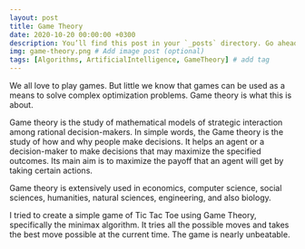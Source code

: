 ```yaml
---
layout: post
title: Game Theory
date: 2020-10-20 00:00:00 +0300
description: You’ll find this post in your `_posts` directory. Go ahead and edit it and re-build the site to see your changes. # Add post description (optional)
img: game-theory.png # Add image post (optional)
tags: [Algorithms, ArtificialIntelligence, GameTheory] # add tag
---
```

We all love to play games. But little we know that games can be used as a means to solve complex optimization problems. Game theory is what this is about.

Game theory is the study of mathematical models of strategic interaction among rational decision-makers. In simple words, the Game theory is the study of how and why people make decisions. It helps an agent or a decision-maker to make decisions that may maximize the specified outcomes. Its main aim is to maximize the payoff that an agent will get by taking certain actions.

Game theory is extensively used in economics, computer science, social sciences, humanities, natural sciences, engineering, and also biology.

I tried to create a simple game of Tic Tac Toe using Game Theory, specifically the minimax algorithm. It tries all the possible moves and takes the best move possible at the current time. The game is nearly unbeatable.
